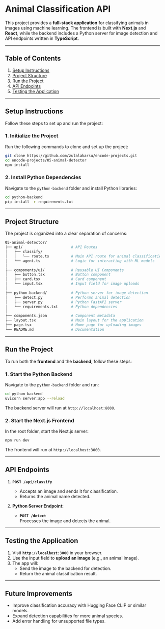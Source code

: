 # **Animal Classification API**

This project provides a **full-stack application** for classifying animals in images using machine learning. The frontend is built with **Next.js** and **React**, while the backend includes a Python server for image detection and API endpoints written in **TypeScript**. 

---

## **Table of Contents**
1. [Setup Instructions](#setup-instructions)  
2. [Project Structure](#project-structure)  
3. [Run the Project](#run-the-project)  
4. [API Endpoints](#api-endpoints)  
5. [Testing the Application](#testing-the-application)  

---

## **Setup Instructions**

Follow these steps to set up and run the project:

### **1. Initialize the Project**
Run the following commands to clone and set up the project:

```bash
git clone https://github.com/zulalakarsu/encode-projects.git
cd encode-projects/05-animal-detector
npm install
```

### **2. Install Python Dependencies**
Navigate to the `python-backend` folder and install Python libraries:

```bash
cd python-backend
pip install -r requirements.txt
```

---

## **Project Structure**

The project is organized into a clear separation of concerns:

```bash
05-animal-detector/
├── api/                      # API Routes
│   ├── classify/
│   │   └── route.ts          # Main API route for animal classification
│   └── agent.ts              # Logic for interacting with ML models
│
├── components/ui/            # Reusable UI Components
│   ├── button.tsx            # Button component
│   ├── card.tsx              # Card component
│   └── input.tsx             # Input field for image uploads
│
├── python-backend/           # Python server for image detection
│   ├── detect.py             # Performs animal detection
│   ├── server.py             # Python FastAPI server
│   └── requirements.txt      # Python dependencies
│
├── components.json           # Component metadata
├── layout.tsx                # Main layout for the application
├── page.tsx                  # Home page for uploading images
└── README.md                 # Documentation
```

---

## **Run the Project**

To run both the **frontend** and the **backend**, follow these steps:

### **1. Start the Python Backend**
Navigate to the `python-backend` folder and run:

```bash
cd python-backend
uvicorn server:app --reload
```

The backend server will run at `http://localhost:8000`.

### **2. Start the Next.js Frontend**
In the root folder, start the Next.js server:

```bash
npm run dev
```

The frontend will run at `http://localhost:3000`.

---

## **API Endpoints**

1. **`POST /api/classify`**  
   - Accepts an image and sends it for classification.  
   - Returns the animal name detected.

2. **Python Server Endpoint**:  
   - **`POST /detect`**  
     Processes the image and detects the animal.  

---

## **Testing the Application**

1. Visit **`http://localhost:3000`** in your browser.  
2. Use the input field to **upload an image** (e.g., an animal image).  
3. The app will:
   - Send the image to the backend for detection.  
   - Return the animal classification result.  

---

## **Future Improvements**
- Improve classification accuracy with Hugging Face CLIP or similar models.  
- Expand detection capabilities for more animal species.  
- Add error handling for unsupported file types.  


